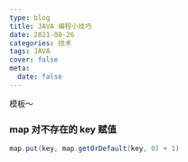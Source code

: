 ```yaml
---
type: blog
title: JAVA 编程小技巧
date: 2021-08-26
categories: 技术
tags: JAVA
cover: false
meta:
  date: false
---
```




模板～

<!-- more -->



### map 对不存在的 key 赋值

```java
map.put(key, map.getOrDefault(key, 0) + 1)
```





